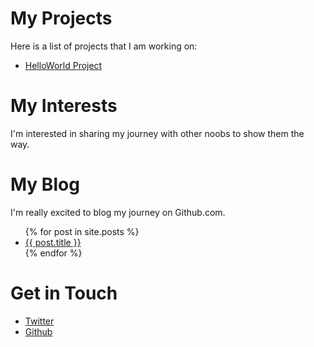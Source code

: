 # My Projects
Here is a list of projects that I am working on:
<ul>
  <li><a href="https:/HadleysHope.github.io/HelloWorld/">HelloWorld Project</a></li>
  
</ul>

# My Interests
I'm interested in sharing my journey with other noobs to show them the way.

# My Blog
I'm really excited to blog my journey on Github.com.
<ul>
  {% for post in site.posts %}
    <li>
      <a href="{{ post.url }}">{{ post.title }}</a>
    </li>
  {% endfor %}
 </ul>

# Get in Touch
<ul>
  <li><a href="https://twitter.com/{{ site.twitter_calabim@therealcalabim}}">Twitter</a></li>
  <li><a href="https://github.com/{{ site.github_HadleysHope}}">Github</a></li>
 </ul>
 
